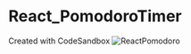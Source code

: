 # React_PomodoroTimer
Created with CodeSandbox
![ReactPomodoro](https://user-images.githubusercontent.com/60597318/118231335-6c55cd80-b4a8-11eb-8253-81feb99490f1.gif)

